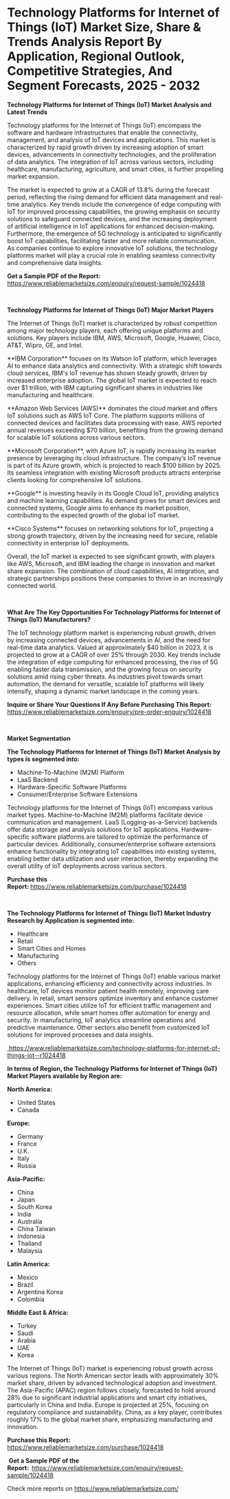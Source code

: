 <p><h1>Technology Platforms for Internet of Things (IoT) Market Size, Share & Trends Analysis Report By Application, Regional Outlook, Competitive Strategies, And Segment Forecasts, 2025 - 2032</h1></p><p><strong>Technology Platforms for Internet of Things (IoT) Market Analysis and Latest Trends</strong></p>
<p><p>Technology platforms for the Internet of Things (IoT) encompass the software and hardware infrastructures that enable the connectivity, management, and analysis of IoT devices and applications. This market is characterized by rapid growth driven by increasing adoption of smart devices, advancements in connectivity technologies, and the proliferation of data analytics. The integration of IoT across various sectors, including healthcare, manufacturing, agriculture, and smart cities, is further propelling market expansion.</p><p>The market is expected to grow at a CAGR of 13.8% during the forecast period, reflecting the rising demand for efficient data management and real-time analytics. Key trends include the convergence of edge computing with IoT for improved processing capabilities, the growing emphasis on security solutions to safeguard connected devices, and the increasing deployment of artificial intelligence in IoT applications for enhanced decision-making. Furthermore, the emergence of 5G technology is anticipated to significantly boost IoT capabilities, facilitating faster and more reliable communication. As companies continue to explore innovative IoT solutions, the technology platforms market will play a crucial role in enabling seamless connectivity and comprehensive data insights.</p></p>
<p><strong>Get a Sample PDF of the Report:&nbsp;</strong> <a href="https://www.reliablemarketsize.com/enquiry/request-sample/1024418?utm_campaign=2300&utm_medium=2&utm_source=Github&utm_content=ia&utm_term=11032025&utm_id=technology-platforms-for-internet-of-things-iot">https://www.reliablemarketsize.com/enquiry/request-sample/1024418</a></p>
<p>&nbsp;</p>
<p><strong>Technology Platforms for Internet of Things (IoT) Major Market Players</strong></p>
<p><p>The Internet of Things (IoT) market is characterized by robust competition among major technology players, each offering unique platforms and solutions. Key players include IBM, AWS, Microsoft, Google, Huawei, Cisco, AT&T, Wipro, GE, and Intel.</p><p>**IBM Corporation** focuses on its Watson IoT platform, which leverages AI to enhance data analytics and connectivity. With a strategic shift towards cloud services, IBM's IoT revenue has shown steady growth, driven by increased enterprise adoption. The global IoT market is expected to reach over $1 trillion, with IBM capturing significant shares in industries like manufacturing and healthcare.</p><p>**Amazon Web Services (AWS)** dominates the cloud market and offers IoT solutions such as AWS IoT Core. The platform supports millions of connected devices and facilitates data processing with ease. AWS reported annual revenues exceeding $70 billion, benefiting from the growing demand for scalable IoT solutions across various sectors.</p><p>**Microsoft Corporation**, with Azure IoT, is rapidly increasing its market presence by leveraging its cloud infrastructure. The company’s IoT revenue is part of its Azure growth, which is projected to reach $100 billion by 2025. Its seamless integration with existing Microsoft products attracts enterprise clients looking for comprehensive IoT solutions.</p><p>**Google** is investing heavily in its Google Cloud IoT, providing analytics and machine learning capabilities. As demand grows for smart devices and connected systems, Google aims to enhance its market position, contributing to the expected growth of the global IoT market.</p><p>**Cisco Systems** focuses on networking solutions for IoT, projecting a strong growth trajectory, driven by the increasing need for secure, reliable connectivity in enterprise IoT deployments. </p><p>Overall, the IoT market is expected to see significant growth, with players like AWS, Microsoft, and IBM leading the charge in innovation and market share expansion. The combination of cloud capabilities, AI integration, and strategic partnerships positions these companies to thrive in an increasingly connected world.</p></p>
<p>&nbsp;</p>
<p><strong>What Are The Key Opportunities For Technology Platforms for Internet of Things (IoT) Manufacturers?</strong></p>
<p><p>The IoT technology platform market is experiencing robust growth, driven by increasing connected devices, advancements in AI, and the need for real-time data analytics. Valued at approximately $40 billion in 2023, it is projected to grow at a CAGR of over 25% through 2030. Key trends include the integration of edge computing for enhanced processing, the rise of 5G enabling faster data transmission, and the growing focus on security solutions amid rising cyber threats. As industries pivot towards smart automation, the demand for versatile, scalable IoT platforms will likely intensify, shaping a dynamic market landscape in the coming years.</p></p>
<p><strong>Inquire or Share Your Questions If Any Before Purchasing This Report:</strong> <a href="https://www.reliablemarketsize.com/enquiry/pre-order-enquiry/1024418?utm_campaign=2300&utm_medium=2&utm_source=Github&utm_content=ia&utm_term=11032025&utm_id=technology-platforms-for-internet-of-things-iot">https://www.reliablemarketsize.com/enquiry/pre-order-enquiry/1024418</a></p>
<p>&nbsp;</p>
<p><strong>Market Segmentation</strong></p>
<p><strong>The Technology Platforms for Internet of Things (IoT) Market Analysis by types is segmented into:</strong></p>
<p><ul><li>Machine-To-Machine (M2M) Platform</li><li>LaaS Backend</li><li>Hardware-Specific Software Platforms</li><li>Consumer/Enterprise Software Extensions</li></ul></p>
<p><p>Technology platforms for the Internet of Things (IoT) encompass various market types. Machine-to-Machine (M2M) platforms facilitate device communication and management. LaaS (Logging-as-a-Service) backends offer data storage and analysis solutions for IoT applications. Hardware-specific software platforms are tailored to optimize the performance of particular devices. Additionally, consumer/enterprise software extensions enhance functionality by integrating IoT capabilities into existing systems, enabling better data utilization and user interaction, thereby expanding the overall utility of IoT deployments across various sectors.</p></p>
<p><strong>Purchase this Report:&nbsp;</strong><a href="https://www.reliablemarketsize.com/purchase/1024418?utm_campaign=2300&utm_medium=2&utm_source=Github&utm_content=ia&utm_term=11032025&utm_id=technology-platforms-for-internet-of-things-iot">https://www.reliablemarketsize.com/purchase/1024418</a></p>
<p>&nbsp;</p>
<p><strong>The Technology Platforms for Internet of Things (IoT) Market Industry Research by Application is segmented into:</strong></p>
<p><ul><li>Healthcare</li><li>Retail</li><li>Smart Cities and Homes</li><li>Manufacturing</li><li>Others</li></ul></p>
<p><p>Technology platforms for the Internet of Things (IoT) enable various market applications, enhancing efficiency and connectivity across industries. In healthcare, IoT devices monitor patient health remotely, improving care delivery. In retail, smart sensors optimize inventory and enhance customer experiences. Smart cities utilize IoT for efficient traffic management and resource allocation, while smart homes offer automation for energy and security. In manufacturing, IoT analytics streamline operations and predictive maintenance. Other sectors also benefit from customized IoT solutions for improved processes and data insights.</p></p>
<p><a href="https://www.reliablemarketsize.com/technology-platforms-for-internet-of-things-iot--r1024418?utm_campaign=2300&utm_medium=2&utm_source=Github&utm_content=ia&utm_term=11032025&utm_id=technology-platforms-for-internet-of-things-iot">&nbsp;https://www.reliablemarketsize.com/technology-platforms-for-internet-of-things-iot--r1024418</a></p>
<p><strong>In terms of Region, the Technology Platforms for Internet of Things (IoT) Market Players available by Region are:</strong></p>
<p>
    <p> <strong> North America: </strong>
        <ul>
            <li>United States</li>
            <li>Canada</li>
        </ul>
        </p> 
    <p> <strong> Europe: </strong>
        <ul>
            <li>Germany</li>
            <li>France</li>
            <li>U.K.</li>
            <li>Italy</li>
            <li>Russia</li>
        </ul>
        </p> 
    <p> <strong> Asia-Pacific: </strong>
        <ul>
            <li>China</li>
            <li>Japan</li>
            <li>South Korea</li>
            <li>India</li>
            <li>Australia</li>
            <li>China Taiwan</li>
            <li>Indonesia</li>
            <li>Thailand</li>
            <li>Malaysia</li>
        </ul>
        </p> 
    <p> <strong> Latin America: </strong>
        <ul>
            <li>Mexico</li>
            <li>Brazil</li>
            <li>Argentina Korea</li>
            <li>Colombia</li>
        </ul>
        </p> 
    <p> <strong> Middle East & Africa: </strong>
        <ul>
            <li>Turkey</li>
            <li>Saudi</li>
            <li>Arabia</li>
            <li>UAE</li>
            <li>Korea</li>
        </ul>
    </p>
    </p>
<p><p>The Internet of Things (IoT) market is experiencing robust growth across various regions. The North American sector leads with approximately 30% market share, driven by advanced technological adoption and investment. The Asia-Pacific (APAC) region follows closely, forecasted to hold around 28% due to significant industrial applications and smart city initiatives, particularly in China and India. Europe is projected at 25%, focusing on regulatory compliance and sustainability. China, as a key player, contributes roughly 17% to the global market share, emphasizing manufacturing and innovation.</p></p>
<p><strong>Purchase this Report: </strong><a href="https://www.reliablemarketsize.com/purchase/1024418?utm_campaign=2300&utm_medium=2&utm_source=Github&utm_content=ia&utm_term=11032025&utm_id=technology-platforms-for-internet-of-things-iot">https://www.reliablemarketsize.com/purchase/1024418</a></p>
<p>&nbsp;<strong>Get a Sample PDF of the Report:&nbsp;&nbsp;</strong><a href="https://www.reliablemarketsize.com/enquiry/request-sample/1024418?utm_campaign=2300&utm_medium=2&utm_source=Github&utm_content=ia&utm_term=11032025&utm_id=technology-platforms-for-internet-of-things-iot">https://www.reliablemarketsize.com/enquiry/request-sample/1024418</a></p>
<p><strong></strong></p>
<p>Check more reports on <a href="https://www.reliablemarketsize.com/?utm_campaign=2300&utm_medium=2&utm_source=Github&utm_content=ia&utm_term=11032025&utm_id=technology-platforms-for-internet-of-things-iot">https://www.reliablemarketsize.com/</a></p>
